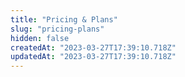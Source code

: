 ```yaml
---
title: "Pricing & Plans"
slug: "pricing-plans"
hidden: false
createdAt: "2023-03-27T17:39:10.718Z"
updatedAt: "2023-03-27T17:39:10.718Z"
---
```

